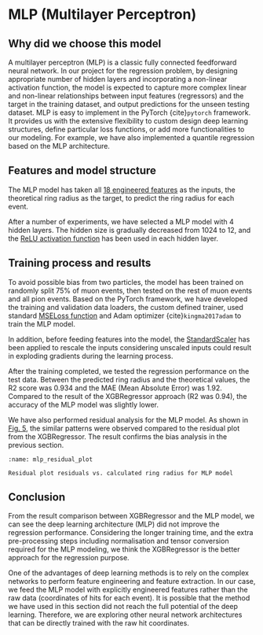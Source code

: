 # MLP (Multilayer Perceptron)

## Why did we choose this model

A multilayer perceptron (MLP) is a classic fully connected feedforward neural network. In our project for the regression problem, by designing appropriate number of hidden layers and incorporating a non-linear activation function, the model is expected to capture more complex linear and non-linear relationships between input features (regressors) and the target in the training dataset, and output predictions for the unseen testing dataset. MLP is easy to implement in the PyTorch {cite}`pytorch` framework. It provides us with the extensive flexibility to custom design deep learning structures, define particular loss functions, or add more functionalities to our modeling. For example, we have also implemented a quantile regression based on the MLP architecture.

## Features and model structure

The MLP model has taken all [18 engineered features](https://triumf-mds-capstone2023.github.io/project/data/engineered-features.html) as the inputs, the theoretical ring radius as the target, to predict the ring radius for each event.

After a number of experiments, we have selected a MLP model with 4 hidden layers. The hidden size is gradually decreased from 1024 to 12, and the [ReLU activation function](https://en.wikipedia.org/wiki/Rectifier_(neural_networks)) has been used in each hidden layer.

## Training process and results

To avoid possible bias from two particles, the model has been trained on randomly split 75% of muon events, then tested on the rest of muon events and all pion events. Based on the PyTorch framework, we have developed the training and validation data loaders, the custom defined trainer, used standard [MSELoss function](https://pytorch.org/docs/stable/generated/torch.nn.MSELoss.html) and Adam optimizer {cite}`kingma2017adam` to train the MLP model.

In addition, before feeding features into the model, the [StandardScaler](https://scikit-learn.org/stable/modules/generated/sklearn.preprocessing.StandardScaler.html) has been applied to rescale the inputs considering unscaled inputs could result in exploding gradients during the learning process.

After the training completed, we tested the regression performance on the test data. Between the predicted ring radius and the theoretical values, the R2 score was 0.934 and the MAE (Mean Absolute Error) was 1.92. Compared to the result of the XGBRegressor approach (R2 was 0.94), the accuracy of the MLP model was slightly lower.

We have also performed residual analysis for the MLP model. As shown in [Fig. 5](mlp_residual_plot), the similar patterns were observed compared to the residual plot from the XGBRegressor. The result confirms the bias analysis in the previous section.

```{figure} ../../../../../figures/mlp_residual_plot.png
:name: mlp_residual_plot

Residual plot residuals vs. calculated ring radius for MLP model
```

## Conclusion

From the result comparison between XGBRegressor and the MLP model, we can see the deep learning architecture (MLP) did not improve the regression performance. Considering the longer training time, and the extra pre-processing steps including normalisation and tensor conversion required for the MLP modeling, we think the XGBRegressor is the better approach for the regression purpose.

One of the advantages of deep learning methods is to rely on the complex networks to perform feature engineering and feature extraction. In our case, we feed the MLP model with explicitly engineered features rather than the raw data (coordinates of hits for each event). It is possible that the method we have used in this section did not reach the full potential of the deep learning. Therefore, we are exploring other neural network architectures that can be directly trained with the raw hit coordinates.
